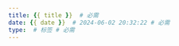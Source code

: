 ```yaml
---
title: {{ title }}  # 必需
date: {{ date }}  # 2024-06-02 20:32:22 # 必需
type:  # 标签 # 必需
---
```

